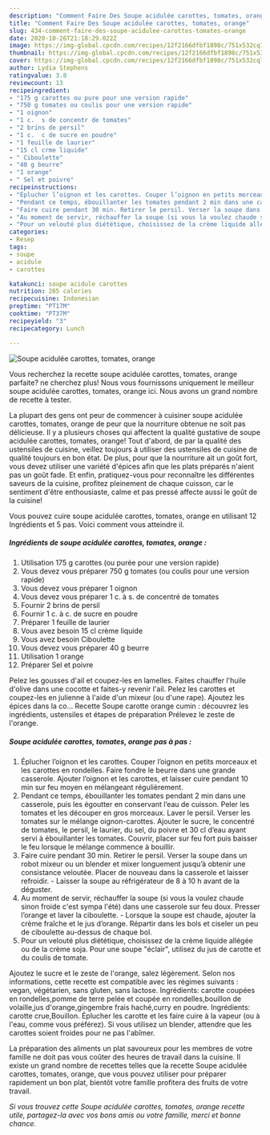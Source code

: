```yaml
---
description: "Comment Faire Des Soupe acidulée carottes, tomates, orange"
title: "Comment Faire Des Soupe acidulée carottes, tomates, orange"
slug: 434-comment-faire-des-soupe-acidulee-carottes-tomates-orange
date: 2020-10-26T21:18:29.022Z
image: https://img-global.cpcdn.com/recipes/12f2166dfbf1898c/751x532cq70/soupe-acidulee-carottes-tomates-orange-photo-principale-de-la-recette.jpg
thumbnail: https://img-global.cpcdn.com/recipes/12f2166dfbf1898c/751x532cq70/soupe-acidulee-carottes-tomates-orange-photo-principale-de-la-recette.jpg
cover: https://img-global.cpcdn.com/recipes/12f2166dfbf1898c/751x532cq70/soupe-acidulee-carottes-tomates-orange-photo-principale-de-la-recette.jpg
author: Lydia Stephens
ratingvalue: 3.8
reviewcount: 13
recipeingredient:
- "175 g carottes ou pure pour une version rapide"
- "750 g tomates ou coulis pour une version rapide"
- "1 oignon"
- "1 c.  s de concentr de tomates"
- "2 brins de persil"
- "1 c.  c de sucre en poudre"
- "1 feuille de laurier"
- "15 cl crme liquide"
- " Ciboulette"
- "40 g beurre"
- "1 orange"
- " Sel et poivre"
recipeinstructions:
- "Éplucher l’oignon et les carottes. Couper l’oignon en petits morceaux et les carottes en rondelles. Faire fondre le beurre dans une grande casserole. Ajouter l’oignon et les carottes, et laisser cuire pendant 10 min sur feu moyen en mélangeant régulièrement."
- "Pendant ce temps, ébouillanter les tomates pendant 2 min dans une casserole, puis les égoutter en conservant l’eau de cuisson. Peler les tomates et les découper en gros morceaux. Laver le persil. Verser les tomates sur le mélange oignon-carottes. Ajouter le sucre, le concentré de tomates, le persil, le laurier, du sel, du poivre et 30 cl d’eau ayant servi à ébouillanter les tomates. Couvrir, placer sur feu fort puis baisser le feu lorsque le mélange commence à bouillir."
- "Faire cuire pendant 30 min. Retirer le persil. Verser la soupe dans un robot mixeur ou un blender et mixer longuement jusqu’à obtenir une consistance veloutée. Placer de nouveau dans la casserole et laisser refroidir. Laisser la soupe au réfrigérateur de 8 à 10 h avant de la déguster."
- "Au moment de servir, réchauffer la soupe (si vous la voulez chaude sinon froide c&#39;est sympa l&#39;été) dans une casserole sur feu doux. Presser l’orange et laver la ciboulette. Lorsque la soupe est chaude, ajouter la crème fraîche et le jus d’orange. Répartir dans les bols et ciseler un peu de ciboulette au-dessus de chaque bol."
- "Pour un velouté plus diététique, choisissez de la crème liquide allégée ou de la crème soja. Pour une soupe &#34;éclair&#34;, utilisez du jus de carotte et du coulis de tomate."
categories:
- Resep
tags:
- soupe
- acidule
- carottes

katakunci: soupe acidule carottes 
nutrition: 265 calories
recipecuisine: Indonesian
preptime: "PT17M"
cooktime: "PT37M"
recipeyield: "3"
recipecategory: Lunch

---
```



![Soupe acidulée carottes, tomates, orange](https://img-global.cpcdn.com/recipes/12f2166dfbf1898c/751x532cq70/soupe-acidulee-carottes-tomates-orange-photo-principale-de-la-recette.jpg)

Vous recherchez la recette soupe acidulée carottes, tomates, orange parfaite? ne cherchez plus! Nous vous fournissons uniquement le meilleur soupe acidulée carottes, tomates, orange ici. Nous avons un grand nombre de recette à tester.

La plupart des gens ont peur de commencer à cuisiner soupe acidulée carottes, tomates, orange de peur que la nourriture obtenue ne soit pas délicieuse. Il y a plusieurs choses qui affectent la qualité gustative de soupe acidulée carottes, tomates, orange! Tout d'abord, de par la qualité des ustensiles de cuisine, veillez toujours à utiliser des ustensiles de cuisine de qualité toujours en bon état. De plus, pour que la nourriture ait un goût fort, vous devez utiliser une variété d'épices afin que les plats préparés n'aient pas un goût fade. Et enfin, pratiquez-vous pour reconnaître les différentes saveurs de la cuisine, profitez pleinement de chaque cuisson, car le sentiment d'être enthousiaste, calme et pas pressé affecte aussi le goût de la cuisine!

<!--inarticleads1-->

Vous pouvez cuire soupe acidulée carottes, tomates, orange en utilisant 12 Ingrédients et 5 pas. Voici comment vous atteindre il.

##### Ingrédients de soupe acidulée carottes, tomates, orange :

1. Utilisation 175 g carottes (ou purée pour une version rapide)
1. Vous devez vous préparer 750 g tomates (ou coulis pour une version rapide)
1. Vous devez vous préparer 1 oignon
1. Vous devez vous préparer 1 c. à s. de concentré de tomates
1. Fournir 2 brins de persil
1. Fournir 1 c. à c. de sucre en poudre
1. Préparer 1 feuille de laurier
1. Vous avez besoin 15 cl crème liquide
1. Vous avez besoin  Ciboulette
1. Vous devez vous préparer 40 g beurre
1. Utilisation 1 orange
1. Préparer  Sel et poivre


Pelez les gousses d&#39;ail et coupez-les en lamelles. Faites chauffer l&#39;huile d&#39;olive dans une cocotte et faites-y revenir l&#39;ail. Pelez les carottes et coupez-les en julienne à l&#39;aide d&#39;un mixeur (ou d&#39;une rape). Ajoutez les épices dans la co… Recette Soupe carotte orange cumin : découvrez les ingrédients, ustensiles et étapes de préparation Prélevez le zeste de l&#39;orange. 

<!--inarticleads2-->

##### Soupe acidulée carottes, tomates, orange pas à pas :

1. Éplucher l’oignon et les carottes. Couper l’oignon en petits morceaux et les carottes en rondelles. Faire fondre le beurre dans une grande casserole. Ajouter l’oignon et les carottes, et laisser cuire pendant 10 min sur feu moyen en mélangeant régulièrement.
1. Pendant ce temps, ébouillanter les tomates pendant 2 min dans une casserole, puis les égoutter en conservant l’eau de cuisson. Peler les tomates et les découper en gros morceaux. Laver le persil. Verser les tomates sur le mélange oignon-carottes. Ajouter le sucre, le concentré de tomates, le persil, le laurier, du sel, du poivre et 30 cl d’eau ayant servi à ébouillanter les tomates. Couvrir, placer sur feu fort puis baisser le feu lorsque le mélange commence à bouillir.
1. Faire cuire pendant 30 min. Retirer le persil. Verser la soupe dans un robot mixeur ou un blender et mixer longuement jusqu’à obtenir une consistance veloutée. Placer de nouveau dans la casserole et laisser refroidir. - Laisser la soupe au réfrigérateur de 8 à 10 h avant de la déguster.
1. Au moment de servir, réchauffer la soupe (si vous la voulez chaude sinon froide c&#39;est sympa l&#39;été) dans une casserole sur feu doux. Presser l’orange et laver la ciboulette. - Lorsque la soupe est chaude, ajouter la crème fraîche et le jus d’orange. Répartir dans les bols et ciseler un peu de ciboulette au-dessus de chaque bol.
1. Pour un velouté plus diététique, choisissez de la crème liquide allégée ou de la crème soja. Pour une soupe &#34;éclair&#34;, utilisez du jus de carotte et du coulis de tomate.


Ajoutez le sucre et le zeste de l&#39;orange, salez légèrement. Selon nos informations, cette recette est compatible avec les régimes suivants : vegan, végétarien, sans gluten, sans lactose. Ingrédients: carotte coupées en rondelles,pomme de terre pelée et coupée en rondelles,bouillon de volaille,jus d&#39;orange,gingembre frais haché,curry en poudre. Ingrédients: carotte crue,Bouillon. Éplucher les carotte et les faire cuire à la vapeur (ou à l&#39;eau, comme vous préférez). Si vous utilisez un blender, attendre que les carottes soient froides pour ne pas l&#39;abîmer. 

<!--inarticleads1-->

<p>
La préparation des aliments un plat savoureux pour les membres de votre famille ne doit pas vous coûter des heures de travail dans la cuisine. Il existe un grand nombre de recettes telles que la recette Soupe acidulée carottes, tomates, orange, que vous pouvez utiliser pour préparer rapidement un bon plat, bientôt votre famille profitera des fruits de votre travail.
</p>

<p>
<i>Si vous trouvez cette Soupe acidulée carottes, tomates, orange recette utile, partagez-la avec vos bons amis ou votre famille, merci et bonne chance.</i>
</p>
